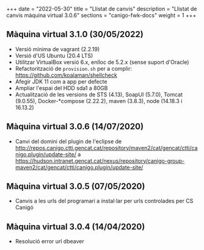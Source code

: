 +++
date        = "2022-05-30"
title       = "Llistat de canvis"
description = "Llistat de canvis màquina virtual 3.0.6"
sections    = "canigo-fwk-docs"
weight		= 1
+++

## Màquina virtual 3.1.0 (30/05/2022)

- Versió mínima de vagrant (2.2.19)
- Versió d'US Ubuntu (20.4 LTS)
- Utilitzar VirtualBox versió 6.x, enlloc de 5.2.x (sense suport d'Oracle)
- Refactorització de `provision.sh` per a complir: https://github.com/koalaman/shellcheck
- Afegir JDK 11 com a app per defecte
- Ampliar l'espai del HDD sda1 a 80GB
- Actualització de les versions de STS (4.13), SoapUI (5.7.0), Tomcat (9.0.55), Docker-*compose (2.22.2),
maven (3.8.3), node (14.18.3 i 16.13.2)

## Màquina virtual 3.0.6 (14/07/2020)

- Canvi del domini del plugin de l'eclipse de http://repos.canigo.ctti.gencat.cat/repository/maven2/cat/gencat/ctti/canigo.plugin/update-site/ a https://hudson.intranet.gencat.cat/nexus/repository/canigo-group-maven2/cat/gencat/ctti/canigo.plugin/update-site/

## Màquina virtual 3.0.5 (07/05/2020)

- Canvis a les urls del programari a instal·lar per urls controlades per CS Canigó

## Màquina virtual 3.0.4 (14/04/2020)

- Resolució error url dbeaver